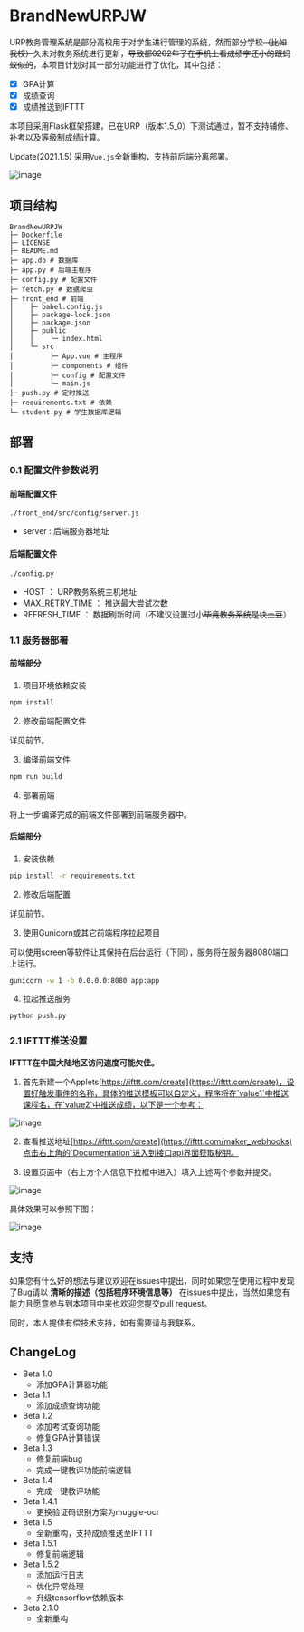 # BrandNewURPJW

URP教务管理系统是部分高校用于对学生进行管理的系统，然而部分学校<del>（比如我校）</del>久未对教务系统进行更新，<del>导致都0202年了在手机上看成绩字还小的跟蚂蚁似的</del>，本项目计划对其一部分功能进行了优化，其中包括：

- [x] GPA计算
- [x] 成绩查询
- [x] 成绩推送到IFTTT

本项目采用Flask框架搭建，已在URP（版本1.5_0）下测试通过，暂不支持辅修、补考以及等级制成绩计算。

Update(2021.1.5) 采用`Vue.js`全新重构，支持前后端分离部署。

![image](https://github.com/Kuludu/BrandNewURPJW/blob/master/img/mainpage.png)

## 项目结构

```
BrandNewURPJW
├─ Dockerfile
├─ LICENSE
├─ README.md
├─ app.db # 数据库
├─ app.py # 后端主程序
├─ config.py # 配置文件
├─ fetch.py # 数据爬虫
├─ front_end # 前端
│    ├─ babel.config.js
│    ├─ package-lock.json
│    ├─ package.json
│    ├─ public
│    │    └─ index.html
│    └─ src 
│         ├─ App.vue # 主程序
│         ├─ components # 组件
│         ├─ config # 配置文件
│         └─ main.js
├─ push.py # 定时推送
├─ requirements.txt # 依赖
└─ student.py # 学生数据库逻辑
```

## 部署

### 0.1 配置文件参数说明

#### 前端配置文件

`./front_end/src/config/server.js`

* server : 后端服务器地址

#### 后端配置文件

`./config.py`

* HOST ： URP教务系统主机地址
* MAX_RETRY_TIME ： 推送最大尝试次数
* REFRESH_TIME ： 数据刷新时间（不建议设置过小<del>毕竟教务系统是块土豆</del>）

### 1.1 服务器部署

#### 前端部分

1. 项目环境依赖安装

```bash
npm install
```

2. 修改前端配置文件

详见前节。

3. 编译前端文件

```bash
npm run build
```

4. 部署前端

将上一步编译完成的前端文件部署到前端服务器中。

#### 后端部分

1. 安装依赖

```bash
pip install -r requirements.txt
```

2. 修改后端配置

详见前节。

3. 使用Gunicorn或其它前端程序拉起项目

可以使用screen等软件让其保持在后台运行（下同），服务将在服务器8080端口上运行。

```bash
gunicorn -w 1 -b 0.0.0.0:8080 app:app
```

4. 拉起推送服务

```bash
python push.py
```

### 2.1 IFTTT推送设置

**IFTTT在中国大陆地区访问速度可能欠佳。**

1. 首先新建一个Applets[https://ifttt.com/create](https://ifttt.com/create)，设置好触发事件的名称，具体的推送模板可以自定义，程序将在`value1`中推送课程名，在`value2`中推送成绩，以下是一个参考：

![image](https://github.com/Kuludu/BrandNewURPJW/blob/master/img/example.png)

2. 查看推送地址[https://ifttt.com/create](https://ifttt.com/maker_webhooks)点击右上角的`Documentation`进入到接口api界面获取秘钥。

3. 设置页面中（右上方个人信息下拉框中进入）填入上述两个参数并提交。

![image](https://github.com/Kuludu/BrandNewURPJW/blob/master/img/push.png)

具体效果可以参照下图：

![image](https://github.com/Kuludu/BrandNewURPJW/blob/master/img/result.jpg)

## 支持

如果您有什么好的想法与建议欢迎在issues中提出，同时如果您在使用过程中发现了Bug请以 **清晰的描述（包括程序环境信息等）** 在issues中提出，当然如果您有能力且愿意参与到本项目中来也欢迎您提交pull request。

同时，本人提供有偿技术支持，如有需要请与我联系。

## ChangeLog

* Beta 1.0
  * 添加GPA计算器功能
* Beta 1.1
  * 添加成绩查询功能
* Beta 1.2
  * 添加考试查询功能
  * 修复GPA计算错误
* Beta 1.3
  * 修复前端bug
  * 完成一键教评功能前端逻辑
* Beta 1.4
  * 完成一键教评功能
* Beta 1.4.1
  * 更换验证码识别方案为muggle-ocr
* Beta 1.5
  * 全新重构，支持成绩推送至IFTTT
* Beta 1.5.1
  * 修复前端逻辑
* Beta 1.5.2
  * 添加运行日志
  * 优化异常处理
  * 升级tensorflow依赖版本
* Beta 2.1.0
  * 全新重构
